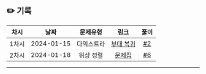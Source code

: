 ## ✏️ 기록   

| 차시 |    날짜    | 문제유형 | 링크 | 풀이 |
|:----:|:---------:|:----:|:-----:|:----:|
| 1차시 | 2024-01-15 |  다익스트라  | [부대 복귀](https://school.programmers.co.kr/learn/courses/30/lessons/132266)  | [#2](https://github.com/AlgoLeadMe/AlgoLeadMe-6/pull/2) |
| 2차시 | 2024-01-18 | 위상 정렬 | [문제집](https://www.acmicpc.net/problem/1766) | [#6](https://github.com/AlgoLeadMe/AlgoLeadMe-6/pull/6) |
---
